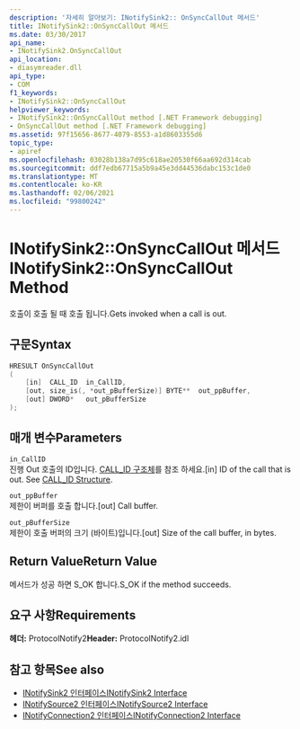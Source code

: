 ```yaml
---
description: '자세히 알아보기: INotifySink2:: OnSyncCallOut 메서드'
title: INotifySink2::OnSyncCallOut 메서드
ms.date: 03/30/2017
api_name:
- INotifySink2.OnSyncCallOut
api_location:
- diasymreader.dll
api_type:
- COM
f1_keywords:
- INotifySink2::OnSyncCallOut
helpviewer_keywords:
- INotifySink2::OnSyncCallOut method [.NET Framework debugging]
- OnSyncCallOut method [.NET Framework debugging]
ms.assetid: 97f15656-8677-4079-8553-a1d8603355d6
topic_type:
- apiref
ms.openlocfilehash: 03028b138a7d95c618ae20530f66aa692d314cab
ms.sourcegitcommit: ddf7edb67715a5b9a45e3dd44536dabc153c1de0
ms.translationtype: MT
ms.contentlocale: ko-KR
ms.lasthandoff: 02/06/2021
ms.locfileid: "99800242"
---
```

# <a name="inotifysink2onsynccallout-method"></a><span data-ttu-id="e2b38-103">INotifySink2::OnSyncCallOut 메서드</span><span class="sxs-lookup"><span data-stu-id="e2b38-103">INotifySink2::OnSyncCallOut Method</span></span>

<span data-ttu-id="e2b38-104">호출이 호출 될 때 호출 됩니다.</span><span class="sxs-lookup"><span data-stu-id="e2b38-104">Gets invoked when a call is out.</span></span>  
  
## <a name="syntax"></a><span data-ttu-id="e2b38-105">구문</span><span class="sxs-lookup"><span data-stu-id="e2b38-105">Syntax</span></span>  
  
```cpp  
HRESULT OnSyncCallOut  
(  
    [in]  CALL_ID  in_CallID,  
    [out, size_is(, *out_pBufferSize)] BYTE**  out_ppBuffer,  
    [out] DWORD*   out_pBufferSize  
);  
```  
  
## <a name="parameters"></a><span data-ttu-id="e2b38-106">매개 변수</span><span class="sxs-lookup"><span data-stu-id="e2b38-106">Parameters</span></span>  

 `in_CallID`  
 <span data-ttu-id="e2b38-107">진행 Out 호출의 ID입니다. [CALL_ID 구조체](call-id-structure.md)를 참조 하세요.</span><span class="sxs-lookup"><span data-stu-id="e2b38-107">[in] ID of the call that is out. See [CALL_ID Structure](call-id-structure.md).</span></span>  
  
 `out_ppBuffer`  
 <span data-ttu-id="e2b38-108">제한이 버퍼를 호출 합니다.</span><span class="sxs-lookup"><span data-stu-id="e2b38-108">[out] Call buffer.</span></span>  
  
 `out_pBufferSize`  
 <span data-ttu-id="e2b38-109">제한이 호출 버퍼의 크기 (바이트)입니다.</span><span class="sxs-lookup"><span data-stu-id="e2b38-109">[out] Size of the call buffer, in bytes.</span></span>  
  
## <a name="return-value"></a><span data-ttu-id="e2b38-110">Return Value</span><span class="sxs-lookup"><span data-stu-id="e2b38-110">Return Value</span></span>  

 <span data-ttu-id="e2b38-111">메서드가 성공 하면 S_OK 합니다.</span><span class="sxs-lookup"><span data-stu-id="e2b38-111">S_OK if the method succeeds.</span></span>  
  
## <a name="requirements"></a><span data-ttu-id="e2b38-112">요구 사항</span><span class="sxs-lookup"><span data-stu-id="e2b38-112">Requirements</span></span>  

 <span data-ttu-id="e2b38-113">**헤더:** ProtocolNotify2</span><span class="sxs-lookup"><span data-stu-id="e2b38-113">**Header:** ProtocolNotify2.idl</span></span>  
  
## <a name="see-also"></a><span data-ttu-id="e2b38-114">참고 항목</span><span class="sxs-lookup"><span data-stu-id="e2b38-114">See also</span></span>

- [<span data-ttu-id="e2b38-115">INotifySink2 인터페이스</span><span class="sxs-lookup"><span data-stu-id="e2b38-115">INotifySink2 Interface</span></span>](inotifysink2-interface.md)
- [<span data-ttu-id="e2b38-116">INotifySource2 인터페이스</span><span class="sxs-lookup"><span data-stu-id="e2b38-116">INotifySource2 Interface</span></span>](inotifysource2-interface.md)
- [<span data-ttu-id="e2b38-117">INotifyConnection2 인터페이스</span><span class="sxs-lookup"><span data-stu-id="e2b38-117">INotifyConnection2 Interface</span></span>](inotifyconnection2-interface.md)
